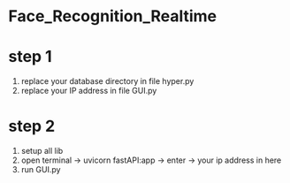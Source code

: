 # Face_Recognition_Realtime

# step 1
1. replace your database directory in file hyper.py
2. replace your IP address in file GUI.py

# step 2
1. setup all lib
2. open terminal -> uvicorn fastAPI:app -> enter -> your ip address in here
3. run GUI.py

